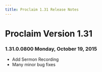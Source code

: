 ```yaml
---
title: Proclaim 1.31 Release Notes
---
```


# Proclaim Version 1.31

### 1.31.0.0800 Monday, October 19, 2015

* Add Sermon Recording
* Many minor bug fixes
